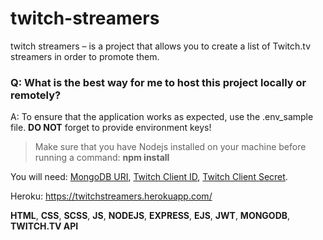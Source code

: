 # twitch-streamers
twitch streamers –  is a project that allows you to create a list of Twitch.tv streamers in order to promote them.


### Q: What is the best way for me to host this project locally or remotely?
A: To ensure that the application works as expected, use the .env_sample file. **DO NOT** forget to provide environment keys!

> Make sure that you have Nodejs installed on your machine before running a command: **npm install**

You will need: [MongoDB URI](https://www.mongodb.com/), [Twitch Client ID](https://twitchtokengenerator.com/), [Twitch Client Secret](https://twitchtokengenerator.com/).

Heroku: https://twitchstreamers.herokuapp.com/

**HTML**, **CSS**, **SCSS**, **JS**, **NODEJS**, **EXPRESS**, **EJS**, **JWT**, **MONGODB**, **TWITCH.TV API**
